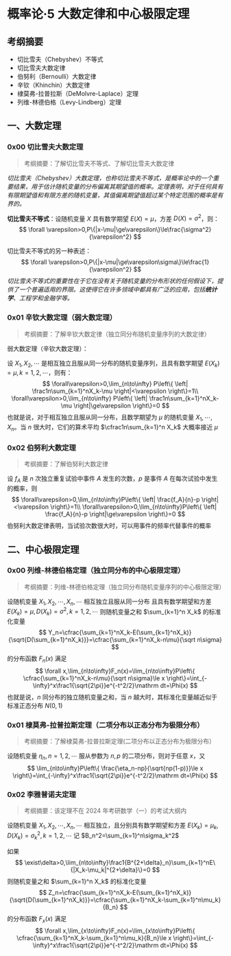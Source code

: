 # 概率论·5 大数定律和中心极限定理

## 考纲摘要

- 切比雪夫（Chebyshev）不等式
- 切比雪夫大数定律
- 伯努利（Bernoulli）大数定律
- 辛钦（Khinchin）大数定律
- 棣莫弗-拉普拉斯（DeMolvre-Laplace）定理
- 列维-林德伯格（Levy-Lindberg）定理

## 一、大数定理

### 0x00 切比雪夫大数定理

> 考纲摘要：了解切比雪夫不等式、了解切比雪夫大数定律

*切比雪夫（Chebyshev）大数定理，也称切比雪夫不等式，是概率论中的一个重要结果，用于估计随机变量的分布偏离其期望值的概率。定理表明，对于任何具有有限期望值和有限方差的随机变量，其值偏离期望值超过某个特定范围的概率是有界的。*

**切比雪夫不等式**：设随机变量 $X$ 具有数学期望 $E(X)=\mu$，方差 $D(X)=\sigma^2$，则：
$$
\forall \varepsilon>0,P\{|x-\mu|\ge\varepsilon\}\le\frac{\sigma^2}{\varepsilon^2}
$$



切比雪夫不等式的另一种表述：
$$
\forall \varepsilon>0,P\{|x-\mu|\ge\varepsilon\sigma\}\le\frac{1}{\varepsilon^2}
$$
*切比雪夫不等式的重要性在于它在没有关于随机变量的分布形状的任何假设下，提供了一个普遍适用的界限。这使得它在许多领域中都具有广泛的应用，包括**统计学**、工程学和金融学等。*



### 0x01 辛钦大数定理（弱大数定理）

> 考纲摘要：了解辛钦大数定律（独立同分布随机变量序列的大数定律）

弱大数定理（辛钦大数定理）：

设 $X_1,X_2,\cdots$ 是相互独立且服从同一分布的随机变量序列，且具有数学期望 $E(X_k)=\mu,k=1,2,\cdots$，则有：
$$
\forall\varepsilon>0,\lim_{n\to\infty} P\left\{
    \left|
        \frac1n\sum_{k=1}^nX_k-\mu
    \right|<\varepsilon
\right\}=1\\
\forall\varepsilon>0,\lim_{n\to\infty} P\left\{
    \left|
        \frac1n\sum_{k=1}^nX_k-\mu
    \right|\ge\varepsilon
\right\}=0
$$
也就是说，对于相互独立且服从同一分布，且数学期望为 $\mu$ 的随机变量 $X_1,\cdots,X_n$。当 $n$ 很大时，它们的算术平均 $\cfrac1n\sum_{k=1}^n X_k$ 大概率接近 $\mu$



### 0x02 伯努利大数定理

> 考纲摘要：了解伯努利大数定律

设 $f_A$ 是 $n$ 次独立重复试验中事件 $A$ 发生的次数，$p$ 是事件 $A$ 在每次试验中发生的概率，则
$$
\forall\varepsilon>0,\lim_{n\to\infty}P\left\{
    \left|
        \frac{f_A}{n}-p
    \right|<\varepsilon
\right\}=1\\
\forall\varepsilon>0,\lim_{n\to\infty}P\left\{
    \left|
        \frac{f_A}{n}-p
    \right|\ge\varepsilon
\right\}=0
$$
伯努利大数定律表明，当试验次数很大时，可以用事件的频率代替事件的概率



## 二、中心极限定理

### 0x00 列维-林德伯格定理（独立同分布的中心极限定理）

> 考纲摘要：列维-林德伯格定理（独立同分布随机变量序列的中心极限定理）

设随机变量 $X_1,X_2,\cdots,X_n,\cdots$ 相互独立且服从同一分布
且具有数学期望和方差 $E(X_k)=\mu,D(X_k)=\sigma^2,k=1,2,\cdots$
则随机变量之和 $\sum_{k=1}^n X_k$ 的标准化变量
$$
Y_n=\cfrac{\sum_{k=1}^nX_k-E(\sum_{k=1}^nX_k)}{\sqrt{D(\sum_{k=1}^nX_k)}}=\cfrac{\sum_{k=1}^nX_k-n\mu}{\sqrt n\sigma}
$$
的分布函数 $F_n(x)$ 满足
$$
\forall x,\lim_{n\to\infty}F_n(x)=\lim_{n\to\infty}P\left\{
    \cfrac{\sum_{k=1}^nX_k-n\mu}{\sqrt n\sigma}\le x
\right\}=\int_{-\infty}^x\frac1{\sqrt{2\pi}}e^{-t^2/2}\mathrm dt=\Phi(x)
$$
也就是说，$n$ 同分布的独立随机变量之和，当 $n$ 越大时，其标准化变量越近似于标准正态分布 $N(0,1)$



### 0x01 棣莫弗-拉普拉斯定理（二项分布以正态分布为极限分布）

> 考纲摘要：了解棣莫弗-拉普拉斯定理(二项分布以正态分布为极限分布）

设随机变量 $\eta_n,n=1,2,\cdots$ 服从参数为 $n,p$ 的二项分布，则对于任意 $x$，又
$$
\lim_{n\to\infty}P\left\{
\frac{\eta_n-np}{\sqrt{np(1-p)}}\le x
\right\}=\int_{-\infty}^x\frac1{\sqrt{2\pi}}e^{-t^2/2}\mathrm dt=\Phi(x)
$$




### 0x02 李雅普诺夫定理

> 考纲摘要：该定理不在 2024 年考研数学（一）的考试大纲内

设随机变量 $X_1,X_2,\cdots,X_n,\cdots$ 相互独立，且分别具有数学期望和方差 $E(X_k)=\mu_k,D(X_k)=\sigma_k^2,k=1,2,\cdots$
记 $B_n^2=\sum_{k=1}^n\sigma_k^2$

如果
$$
\exist\delta>0,\lim_{n\to\infty}\frac1{B^{2+\delta}_n}\sum_{k=1}^nE\{|X_k-\mu_k|^{2+\delta}\}=0
$$
则随机变量之和 $\sum_{k=1}^n X_k$ 的标准化变量
$$
Z_n=\cfrac{\sum_{k=1}^nX_k-E(\sum_{k=1}^nX_k)}{\sqrt{D(\sum_{k=1}^nX_k)}}=\cfrac{\sum_{k=1}^nX_k-\sum_{k=1}^n\mu_k}{B_n}
$$
的分布函数 $F_x(x)$ 满足
$$
\forall x,\lim_{x\to\infty}F_n(x)=\lim_{x\to\infty}P\left\{
\cfrac{\sum_{k=1}^nX_k-\sum_{k=1}^n\mu_k}{B_n}\le x
\right\}=\int_{-\infty}^x\frac1{\sqrt{2\pi}}e^{-t^2/2}\mathrm dt=\Phi(x)
$$
